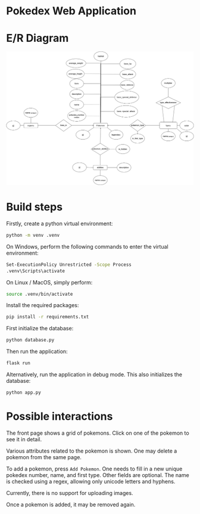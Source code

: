 # Pokedex Web Application


# E/R Diagram

![ER diagram](ER_diagram.png)

# Build steps

Firstly, create a python virtual environment:
```bash
python -m venv .venv
```

On Windows, perform the following commands to enter the virtual environment:
```bash
Set-ExecutionPolicy Unrestricted -Scope Process
.venv\Scripts\activate
```

On Linux / MacOS, simply perform:
```bash
source .venv/bin/activate
```

Install the required packages:
```bash
pip install -r requirements.txt
```

First initialize the database:
```bash
python database.py
```

Then run the application:
```bash
flask run
```

Alternatively, run the application in debug mode. This also initializes the database:
```bash
python app.py
```

# Possible interactions

The front page shows a grid of pokemons. Click on one of the pokemon to see it in detail.

Various attributes related to the pokemon is shown. One may delete a pokemon from the same page.

To add a pokemon, press `Add Pokemon`. One needs to fill in a new unique pokedex number, name,
and first type. Other fields are optional. The name is checked using a regex, allowing only unicode letters and hyphens.

Currently, there is no support for uploading images.

Once a pokemon is added, it may be removed again.